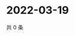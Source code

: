 # 2022-03-19

共 0 条

<!-- BEGIN WEIBO -->
<!-- 最后更新时间 Sat Mar 19 2022 21:18:45 GMT+0800 (China Standard Time) -->

<!-- END WEIBO -->
